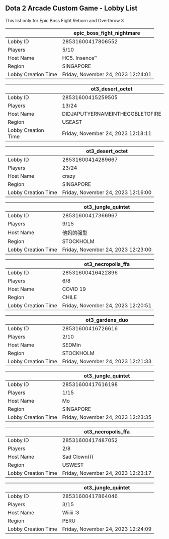 ## Dota 2 Arcade Custom Game - Lobby List

This list only for Epic Boss Fight Reborn and Overthrow 3

|  | epic_boss_fight_nightmare |
| ------ | ------ |
| Lobby ID | 28531600417806552 |
| Players | 5/10 |
| Host Name | HC5.  Insence™ |
| Region | SINGAPORE |
| Lobby Creation Time | Friday, November 24, 2023 12:24:01 |


|  | ot3_desert_octet |
| ------ | ------ |
| Lobby ID | 28531600415259505 |
| Players | 13/24 |
| Host Name | DIDJAPUTYERNAMEINTHEGOBLETOFIRE |
| Region | USEAST |
| Lobby Creation Time | Friday, November 24, 2023 12:18:11 |


|  | ot3_desert_octet |
| ------ | ------ |
| Lobby ID | 28531600414289667 |
| Players | 23/24 |
| Host Name | crazy |
| Region | SINGAPORE |
| Lobby Creation Time | Friday, November 24, 2023 12:16:00 |


|  | ot3_jungle_quintet |
| ------ | ------ |
| Lobby ID | 28531600417366967 |
| Players | 9/15 |
| Host Name | 他妈的强型 |
| Region | STOCKHOLM |
| Lobby Creation Time | Friday, November 24, 2023 12:23:00 |


|  | ot3_necropolis_ffa |
| ------ | ------ |
| Lobby ID | 28531600416422896 |
| Players | 6/8 |
| Host Name | COVID 19 |
| Region | CHILE |
| Lobby Creation Time | Friday, November 24, 2023 12:20:51 |


|  | ot3_gardens_duo |
| ------ | ------ |
| Lobby ID | 28531600416726616 |
| Players | 2/10 |
| Host Name | SEDMin |
| Region | STOCKHOLM |
| Lobby Creation Time | Friday, November 24, 2023 12:21:33 |


|  | ot3_jungle_quintet |
| ------ | ------ |
| Lobby ID | 28531600417616198 |
| Players | 1/15 |
| Host Name | Mo|oM |
| Region | SINGAPORE |
| Lobby Creation Time | Friday, November 24, 2023 12:23:35 |


|  | ot3_necropolis_ffa |
| ------ | ------ |
| Lobby ID | 28531600417487052 |
| Players | 2/8 |
| Host Name | Sad Clown((( |
| Region | USWEST |
| Lobby Creation Time | Friday, November 24, 2023 12:23:17 |


|  | ot3_jungle_quintet |
| ------ | ------ |
| Lobby ID | 28531600417864046 |
| Players | 3/15 |
| Host Name | Wiiiii :3 |
| Region | PERU |
| Lobby Creation Time | Friday, November 24, 2023 12:24:09 |


